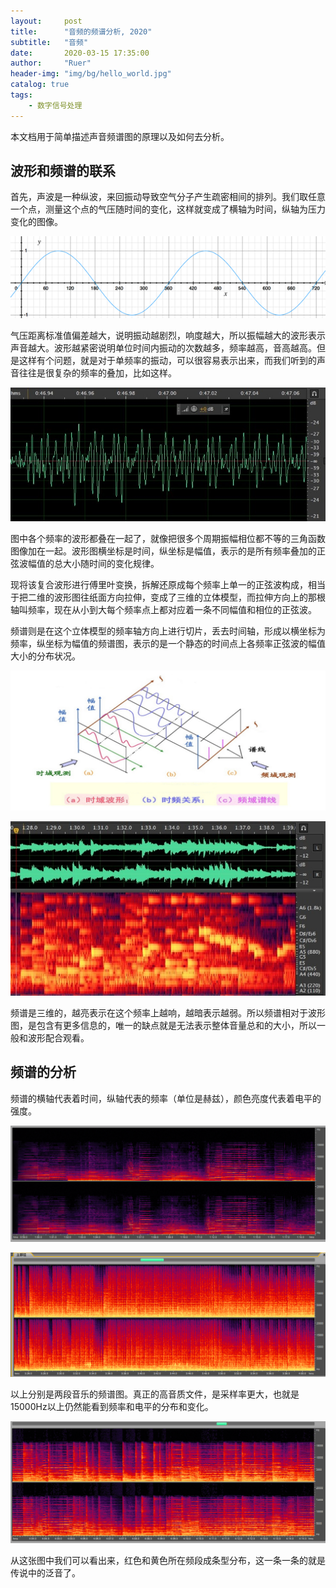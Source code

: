 ```yaml
---
layout:     post
title:      "音频的频谱分析, 2020"
subtitle:   "音频"
date:       2020-03-15 17:35:00
author:     "Ruer"
header-img: "img/bg/hello_world.jpg"
catalog: true
tags:
    - 数字信号处理
---
```


本文档用于简单描述声音频谱图的原理以及如何去分析。

## 波形和频谱的联系

首先，声波是一种纵波，来回振动导致空气分子产生疏密相间的排列。我们取任意一个点，测量这个点的气压随时间的变化，这样就变成了横轴为时间，纵轴为压力变化的图像。

![1](/img/DigitalSignal/音频波形图.png)

气压距离标准值偏差越大，说明振动越剧烈，响度越大，所以振幅越大的波形表示声音越大。波形越紧密说明单位时间内振动的次数越多，频率越高，音高越高。但是这样有个问题，就是对于单频率的振动，可以很容易表示出来，而我们听到的声音往往是很复杂的频率的叠加，比如这样。

![2](/img/DigitalSignal/音频波形图.jpg)

图中各个频率的波形都叠在一起了，就像把很多个周期振幅相位都不等的三角函数图像加在一起。波形图横坐标是时间，纵坐标是幅值，表示的是所有频率叠加的正弦波幅值的总大小随时间的变化规律。

现将该复合波形进行傅里叶变换，拆解还原成每个频率上单一的正弦波构成，相当于把二维的波形图往纸面方向拉伸，变成了三维的立体模型，而拉伸方向上的那根轴叫频率，现在从小到大每个频率点上都对应着一条不同幅值和相位的正弦波。

频谱则是在这个立体模型的频率轴方向上进行切片，丢去时间轴，形成以横坐标为频率，纵坐标为幅值的频谱图，表示的是一个静态的时间点上各频率正弦波的幅值大小的分布状况。

![3](/img/DigitalSignal/傅里叶变换.png)

![4](/img/DigitalSignal/频谱图.jpg)

频谱是三维的，越亮表示在这个频率上越响，越暗表示越弱。所以频谱相对于波形图，是包含有更多信息的，唯一的缺点就是无法表示整体音量总和的大小，所以一般和波形配合观看。

## 频谱的分析

频谱的横轴代表着时间，纵轴代表的频率（单位是赫兹），颜色亮度代表着电平的强度。

![5](/img/DigitalSignal/频谱分析图1.png)

![6](/img/DigitalSignal/频谱分析图2.png)

以上分别是两段音乐的频谱图。真正的高音质文件，是采样率更大，也就是15000Hz以上仍然能看到频率和电平的分布和变化。

![7](/img/DigitalSignal/频谱分析图3.png)

从这张图中我们可以看出来，红色和黄色所在频段成条型分布，这一条一条的就是传说中的泛音了。